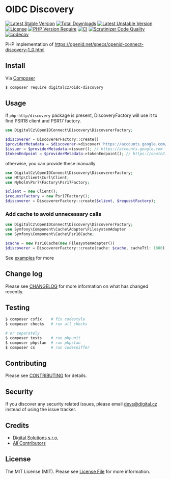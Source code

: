 # OIDC Discovery

[![Latest Stable Version](http://poser.pugx.org/digitalcz/oidc-discovery/v)](https://packagist.org/packages/digitalcz/oidc-discovery) 
[![Total Downloads](http://poser.pugx.org/digitalcz/oidc-discovery/downloads)](https://packagist.org/packages/digitalcz/oidc-discovery) 
[![Latest Unstable Version](http://poser.pugx.org/digitalcz/oidc-discovery/v/unstable)](https://packagist.org/packages/digitalcz/oidc-discovery) 
[![License](http://poser.pugx.org/digitalcz/oidc-discovery/license)](https://packagist.org/packages/digitalcz/oidc-discovery) 
[![PHP Version Require](http://poser.pugx.org/digitalcz/oidc-discovery/require/php)](https://packagist.org/packages/digitalcz/oidc-discovery)
[![CI](https://github.com/digitalcz/oidc-discovery/workflows/CI/badge.svg)]()
[![Scrutinizer Code Quality](https://scrutinizer-ci.com/g/digitalcz/oidc-discovery/badges/quality-score.png?b=0.x)](https://scrutinizer-ci.com/g/digitalcz/oidc-discovery/?branch=0.x)
[![codecov](https://codecov.io/gh/digitalcz/oidc-discovery/branch/0.x/graph/badge.svg?token=e8B81l7mzA)](https://codecov.io/gh/digitalcz/oidc-discovery)

PHP implementation of https://openid.net/specs/openid-connect-discovery-1_0.html

## Install

Via [Composer](https://getcomposer.org/)

```bash
$ composer require digitalcz/oidc-discovery
```

## Usage

If `php-http/discovery` package is present, DiscoveryFactory will use it to find PSR18 client and PSR17 factory.

```php
use DigitalCz\OpenIDConnect\Discovery\DiscovererFactory;

$discoverer = DiscovererFactory::create()
$providerMetadata = $discoverer->discover('https://accounts.google.com/.well-known/openid-configuration');
$issuer = $providerMetadata->issuer(); // https://accounts.google.com
$tokenEndpoint = $providerMetadata->tokenEndpoint(); // https://oauth2.googleapis.com/token
```

otherwise, you can provide these manually 
```php
use DigitalCz\OpenIDConnect\Discovery\DiscovererFactory;
use Http\Client\Curl\Client;
use Nyholm\Psr7\Factory\Psr17Factory;

$client = new Client();
$requestFactory = new Psr17Factory();
$discoverer = DiscovererFactory::create($client, $requestFactory);
```

### Add cache to avoid unnecessary calls
```php
use DigitalCz\OpenIDConnect\Discovery\DiscovererFactory;
use Symfony\Component\Cache\Adapter\FilesystemAdapter
use Symfony\Component\Cache\Psr16Cache;

$cache = new Psr16Cache(new FilesystemAdapter())
$discoverer = DiscovererFactory::create(cache: $cache, cacheTtl: 1800);
```

See [examples](examples) for more

## Change log

Please see [CHANGELOG](CHANGELOG.md) for more information on what has changed recently.

## Testing

``` bash
$ composer csfix    # fix codestyle
$ composer checks   # run all checks 

# or separately
$ composer tests    # run phpunit
$ composer phpstan  # run phpstan
$ composer cs       # run codesniffer
```

## Contributing

Please see [CONTRIBUTING](CONTRIBUTING.md) for details.

## Security

If you discover any security related issues, please email devs@digital.cz instead of using the issue tracker.

## Credits

- [Digital Solutions s.r.o.][link-author]
- [All Contributors][link-contributors]

## License

The MIT License (MIT). Please see [License File](LICENSE) for more information.

[link-author]: https://github.com/digitalcz
[link-contributors]: ../../contributors
